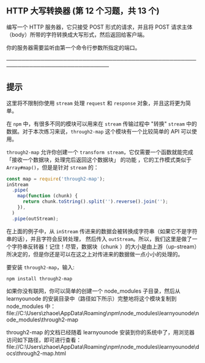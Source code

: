 ## HTTP 大写转换器 (第 12 个习题，共 13 个)

编写一个 HTTP 服务器，它只接受 POST 形式的请求，并且将 POST
请求主体（body）所带的字符转换成大写形式，然后返回给客户端。

你的服务器需要监听由第一个命令行参数所指定的端口。

─────────────────────────────────────────────────────────────────────────────

## 提示

这里将不限制你使用 `stream` 处理 `request` 和 `response`
对象，并且这将更为简单。

在 `npm` 中，有很多不同的模块可以用来在 `stream` 传输过程中 "转换" `stream`
中的数据。对于本次练习来说，`through2-map` 这个模块有一个比较简单的 API
可以使用。

`through2-map` 允许你创建一个 `transform stream`，它仅需要一个函数就能完成「接收一个数据块，处理完后返回这个数据块」
的功能 ，它的工作模式类似于 `Array#map()`，但是是针对 `stream` 的：

```js
const map = require('through2-map');
inStream
  .pipe(
    map(function (chunk) {
      return chunk.toString().split('').reverse().join('');
    }),
  )
  .pipe(outStream);
```

在上面的例子中，从 `inStream`
传进来的数据会被转换成字符串（如果它不是字符串的话），并且字符会反转处理，
然后传入 `outStream`。所以，我们这里是做了一个字符串反转器！记住！尽管，数据块（chunk
）的大小是由上游（up-stream）所决定的，但是你还是可以在这之上对传进来的数据做一点小小的处理的。

要安装 `through2-map`，输入:

```shell
npm install through2-map
```

如果你没有联网，你可以简单的创建一个 node_modules 子目录，然后从 learnyounode 的安装目录中（路径如下所示）完整地将这个模块复制到 node_modules 中：
file://C:\Users\zhaoe\AppData\Roaming\npm\node_modules\learnyounode\node_modules\through2-map

through2-map 的文档已经随着 learnyounode 安装到你的系统中了，用浏览器访问如下路径，即可进行查看：
file://C:\Users\zhaoe\AppData\Roaming\npm\node_modules\learnyounode\docs\through2-map.html
